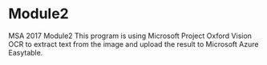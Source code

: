 # Module2
MSA 2017 Module2
This program is using Microsoft Project Oxford Vision OCR to extract text from the image and upload the result to Microsoft Azure Easytable. 
